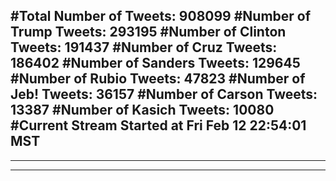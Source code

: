 #Total Number of Tweets: 908099 
#Number of Trump Tweets: 293195
#Number of Clinton Tweets: 191437
#Number of Cruz Tweets: 186402
#Number of Sanders Tweets: 129645
#Number of Rubio Tweets: 47823
#Number of Jeb! Tweets: 36157
#Number of Carson Tweets: 13387
#Number of Kasich Tweets: 10080
#Current Stream Started at Fri Feb 12 22:54:01 MST
---
---
---
